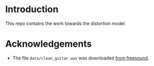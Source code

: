 # Introduction
This repo contains the work towards the distortion model. 

# Acknowledgements
- The file `data/clean_guitar.wav` was downloaded [from freesound](https://freesound.org/people/craqs/sounds/78426/). 